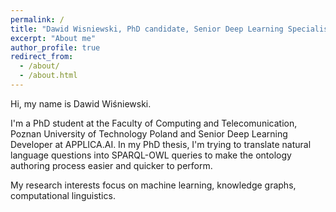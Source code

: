 ```yaml
---
permalink: /
title: "Dawid Wisniewski, PhD candidate, Senior Deep Learning Specialist"
excerpt: "About me"
author_profile: true
redirect_from: 
  - /about/
  - /about.html
---
```

Hi, my name is Dawid Wiśniewski.

I'm a PhD student at the Faculty of Computing and Telecomunication, Poznan University of Technology Poland and Senior Deep Learning Developer at APPLICA.AI.
In my PhD thesis, I'm trying to translate natural language questions into SPARQL-OWL queries to make the ontology authoring process easier and quicker to perform.

My research interests focus on machine learning, knowledge graphs, computational linguistics.